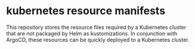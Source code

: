 # kubernetes resource manifests

This repository stores the resource files required by a Kubernetes cluster that are not packaged by Helm as kustomizations. In conjunction with ArgoCD, these resources can be quickly deployed to a Kubernetes cluster.